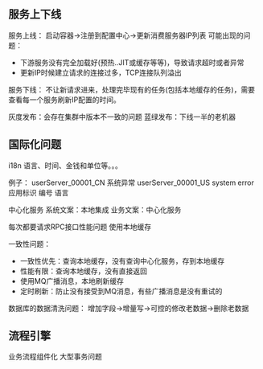 ## 服务上下线

服务上线：
启动容器->注册到配置中心->更新消费服务器IP列表
可能出现的问题：
- 下游服务没有完全加载好(预热..JIT或缓存等等)，导致请求超时或者异常
- 更新IP时候建立请求的连接过多，TCP连接队列溢出

服务下线：
不让新请求进来，处理完毕现有的任务(包括本地缓存的任务)，需要查看每一个服务刷新IP配置的时间。

灰度发布：会存在集群中版本不一致的问题
蓝绿发布：下线一半的老机器


## 国际化问题
i18n 语言、时间、金钱和单位等。。。

例子：
userServer_00001_CN 系统异常
userServer_00001_US system error
应用标识     编号   语言

中心化服务
系统文案：本地集成
业务文案：中心化服务

每次都要请求RPC接口性能问题
使用本地缓存

一致性问题：
- 一致性优先：查询本地缓存，没有查询中心化服务，存到本地缓存
- 性能有限：查询本地缓存，没有直接返回
- 使用MQ广播消息，本地刷新缓存
- 定时刷新：防止没有接受到MQ消息，有些广播消息是没有重试的

数据库的数据清洗问题：
增加字段->增量写->可控的修改老数据->删除老数据

## 流程引擎

业务流程组件化
大型事务问题











